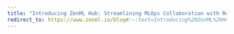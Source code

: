 ```yaml
---
title: "Introducing ZenML Hub: Streamlining MLOps Collaboration with Reusable Components"
redirect_to: https://www.zenml.io/blog#:~:text=Introducing%20ZenML%20Hub%3A%20Streamlining%20MLOps%20Collaboration%20with%20Reusable%20Components
---
```

